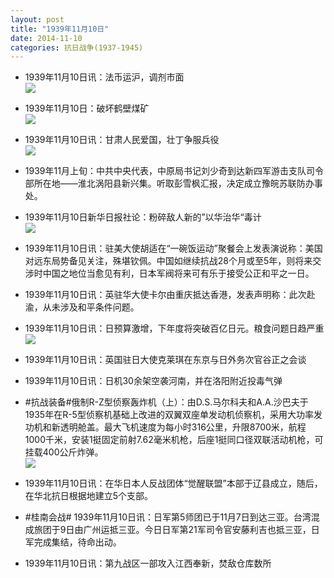 ```yaml
---
layout: post
title: "1939年11月10日"
date: 2014-11-10
categories: 抗日战争(1937-1945)
---
```


<meta name="referrer" content="no-referrer" />

- 1939年11月10日讯：法币运沪，调剂市面 <br/><img src="https://ww2.sinaimg.cn/large/aca367d8jw1em6bl0ccedj205h06374d.jpg" />

- 1939年11月10日：破坏鹤壁煤矿 <br/><img src="https://ww2.sinaimg.cn/large/aca367d8jw1em69v0m7tbj20d910jqac.jpg" />

- 1939年11月10日讯：甘肃人民爱国，壮丁争服兵役 <br/><img src="https://ww1.sinaimg.cn/large/aca367d8jw1em684vh0hvj20at0il403.jpg" />

- 1939年11月上旬：中共中央代表，中原局书记刘少奇到达新四军游击支队司令部所在地——淮北涡阳县新兴集。听取彭雪枫汇报，决定成立豫皖苏联防办事处。 

- 1939年11月10日新华日报社论：粉碎敌人新的”以华治华“毒计 <br/><img src="https://ww1.sinaimg.cn/large/aca367d8jw1em66eihhkmj210n0gbgqq.jpg" />

- 1939年11月10日讯：驻美大使胡适在“一碗饭运动”聚餐会上发表演说称：美国对远东局势备见关注，殊堪钦佩。中国如继续抗战28个月或至5年，则将来交涉时中国之地位当愈见有利，日本军阀将来可有乐于接受公正和平之一日。 

- 1939年11月10日讯：英驻华大使卡尔由重庆抵达香港，发表声明称：此次赴渝，从未涉及和平条件问题。 

- 1939年11月10日讯：日预算激增，下年度将突破百亿日元。粮食问题日趋严重 <br/><img src="https://ww4.sinaimg.cn/large/aca367d8jw1em5siqa5f2j20bu0cq75f.jpg" />

- 1939年11月10日讯：英国驻日大使克莱琪在东京与日外务次官谷正之会谈 

- 1939年11月10日讯：日机30余架空袭河南，并在洛阳附近投毒气弹 

- #抗战装备#俄制R-Z型侦察轰炸机（上）：由D.S.马尔科夫和A.A.沙巴夫于1935年在R-5型侦察机基础上改进的双翼双座单发动机侦察机，采用大功率发功机和新透明舱盖。最大飞机速度为每小时316公里，升限8700米，航程1000千米，安装1挺固定前射7.62毫米机枪，后座1挺同口径双联活动机枪，可挂载400公斤炸弹。 <br/><img src="https://ww4.sinaimg.cn/large/aca367d8jw1em5o76bsrej20fa0kxwih.jpg" />

- 1939年11月10日讯：在华日本人反战团体“觉醒联盟”本部于辽县成立，随后，在华北抗日根据地建立5个支部。 

- #桂南会战# 1939年11月10日讯：日军第5师团已于11月7日到达三亚。台湾混成旅团于9日由广州运抵三亚。今日日军第21军司令官安藤利吉也抵三亚，日军完成集结，待命出动。 

- 1939年11月10日讯：第九战区一部攻入江西奉新，焚敌仓库数所 

